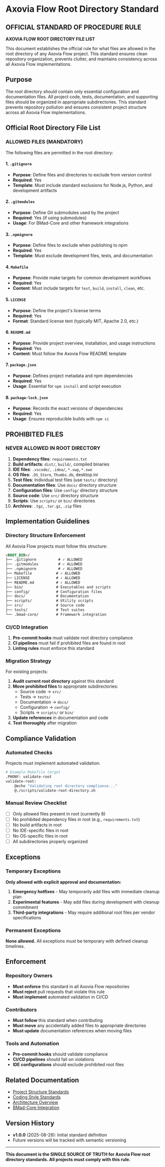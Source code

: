 # Axovia Flow Root Directory Standard

## OFFICIAL STANDARD OF PROCEDURE RULE

**AXOVIA FLOW ROOT DIRECTORY FILE LIST**

This document establishes the official rule for what files are allowed in the root directory of any Axovia Flow project. This standard ensures clean repository organization, prevents clutter, and maintains consistency across all Axovia Flow implementations.

## Purpose

The root directory should contain only essential configuration and documentation files. All project code, tests, documentation, and supporting files should be organized in appropriate subdirectories. This standard prevents repository pollution and ensures consistent project structure across all Axovia Flow implementations.

## Official Root Directory File List

### ALLOWED FILES (MANDATORY)

The following files are permitted in the root directory:

#### 1. `.gitignore`
- **Purpose**: Define files and directories to exclude from version control
- **Required**: Yes
- **Template**: Must include standard exclusions for Node.js, Python, and development artifacts

#### 2. `.gitmodules`
- **Purpose**: Define Git submodules used by the project
- **Required**: Yes (if using submodules)
- **Usage**: For BMad-Core and other framework integrations

#### 3. `.npmignore`
- **Purpose**: Define files to exclude when publishing to npm
- **Required**: Yes
- **Template**: Must exclude development files, tests, and documentation

#### 4. `Makefile`
- **Purpose**: Provide make targets for common development workflows
- **Required**: Yes
- **Content**: Must include targets for `test`, `build`, `install`, `clean`, etc.

#### 5. `LICENSE`
- **Purpose**: Define the project's license terms
- **Required**: Yes
- **Format**: Standard license text (typically MIT, Apache 2.0, etc.)

#### 6. `README.md`
- **Purpose**: Provide project overview, installation, and usage instructions
- **Required**: Yes
- **Content**: Must follow the Axovia Flow README template

#### 7. `package.json`
- **Purpose**: Defines project metadata and npm dependencies
- **Required**: Yes
- **Usage**: Essential for `npm install` and script execution

#### 8. `package-lock.json`
- **Purpose**: Records the exact versions of dependencies
- **Required**: Yes
- **Usage**: Ensures reproducible builds with `npm ci`

## PROHIBITED FILES

### NEVER ALLOWED IN ROOT DIRECTORY

1. **Dependency files**: `requirements.txt`
2. **Build artifacts**: `dist/`, `build/`, compiled binaries
3. **IDE files**: `.vscode/`, `.idea/`, `*.swp`, `*.swo`
4. **OS files**: `.DS_Store`, `Thumbs.db`, desktop.ini
5. **Test files**: Individual test files (use `tests/` directory)
6. **Documentation files**: Use `docs/` directory structure
7. **Configuration files**: Use `config/` directory structure
8. **Source code**: Use `src/` directory structure
9. **Scripts**: Use `scripts/` or `bin/` directories
10. **Archives**: `.tgz`, `.tar.gz`, `.zip` files

## Implementation Guidelines

### Directory Structure Enforcement

All Axovia Flow projects must follow this structure:

```markdown
<ROOT_DIR>/
├── .gitignore          # ✓ ALLOWED
├── .gitmodules         # ✓ ALLOWED
├── .npmignore          # ✓ ALLOWED
├── Makefile           # ✓ ALLOWED
├── LICENSE            # ✓ ALLOWED
├── README.md          # ✓ ALLOWED
├── bin/               # Executables and scripts
├── config/            # Configuration files
├── docs/              # Documentation
├── scripts/           # Utility scripts
├── src/               # Source code
├── tests/             # Test suites
└── .bmad-core/        # Framework integration
```

### CI/CD Integration

1. **Pre-commit hooks** must validate root directory compliance
2. **CI pipelines** must fail if prohibited files are found in root
3. **Linting rules** must enforce this standard

### Migration Strategy

For existing projects:

1. **Audit current root directory** against this standard
2. **Move prohibited files** to appropriate subdirectories:
   - Source code → `src/`
   - Tests → `tests/`
   - Documentation → `docs/`
   - Configuration → `config/`
   - Scripts → `scripts/` or `bin/`
3. **Update references** in documentation and code
4. **Test thoroughly** after migration

## Compliance Validation

### Automated Checks

Projects must implement automated validation:

```bash
# Example Makefile target
.PHONY: validate-root
validate-root:
	@echo "Validating root directory compliance..."
	@./scripts/validate-root-directory.sh
```

### Manual Review Checklist

- [ ] Only allowed files present in root (currently 8)
- [ ] No prohibited dependency files in root (e.g., `requirements.txt`)
- [ ] No build artifacts in root
- [ ] No IDE-specific files in root
- [ ] No OS-specific files in root
- [ ] All subdirectories properly organized

## Exceptions

### Temporary Exceptions

**Only allowed with explicit approval and documentation:**

1. **Emergency hotfixes** - May temporarily add files with immediate cleanup plan
2. **Experimental features** - May add files during development with cleanup commitment
3. **Third-party integrations** - May require additional root files per vendor specifications

### Permanent Exceptions

**None allowed.** All exceptions must be temporary with defined cleanup timelines.

## Enforcement

### Repository Owners

- **Must enforce** this standard in all Axovia Flow repositories
- **Must reject** pull requests that violate this rule
- **Must implement** automated validation in CI/CD

### Contributors

- **Must follow** this standard when contributing
- **Must move** any accidentally added files to appropriate directories
- **Must update** documentation references when moving files

### Tools and Automation

- **Pre-commit hooks** should validate compliance
- **CI/CD pipelines** should fail on violations
- **IDE configurations** should exclude prohibited root files

## Related Documentation

- [Project Structure Standards](project-structure.md)
- [Coding Style Standards](coding-style.md)
- [Architecture Overview](../architecture/overview.md)
- [BMad-Core Integration](../../.bmad-core/README.md)

## Version History

- **v1.0.0** (2025-08-28): Initial standard definition
- Future versions will be tracked with semantic versioning

---

**This document is the SINGLE SOURCE OF TRUTH for Axovia Flow root directory standards. All projects must comply with this rule.**
